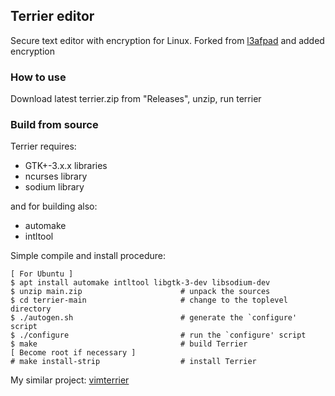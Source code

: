 
Terrier editor
--------------
Secure text editor with encryption for Linux. Forked from [l3afpad](https://github.com/stevenhoneyman/l3afpad) and added encryption

### How to use
Download latest terrier.zip from "Releases", unzip, run terrier

### Build from source
Terrier requires:
* GTK+-3.x.x libraries
* ncurses library
* sodium library

and for building also:
* automake
* intltool

Simple compile and install procedure:
```
[ For Ubuntu ]
$ apt install automake intltool libgtk-3-dev libsodium-dev
$ unzip main.zip                      # unpack the sources
$ cd terrier-main                     # change to the toplevel directory
$ ./autogen.sh                        # generate the `configure' script
$ ./configure                         # run the `configure' script
$ make                                # build Terrier
[ Become root if necessary ]
# make install-strip                  # install Terrier
```

My similar project: [vimterrier](https://github.com/ziptt/vimterrier)
